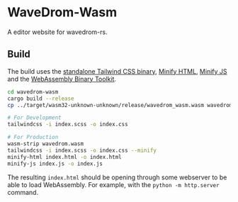 # WaveDrom-Wasm

A editor website for wavedrom-rs. 

## Build

The build uses the [standalone Tailwind CSS
binary](https://github.com/tailwindlabs/tailwindcss/releases/latest), [Minify
HTML](https://github.com/wilsonzlin/minify-html), [Minify
JS](https://github.com/wilsonzlin/minify-js) and the [WebAssembly Binary
Toolkit](https://github.com/WebAssembly/wabt).

```bash
cd wavedrom-wasm
cargo build --release
cp ../target/wasm32-unknown-unknown/release/wavedrom_wasm.wasm wavedrom.wasm

# For Development
tailwindcss -i index.scss -o index.css

# For Production
wasm-strip wavedrom.wasm
tailwindcss -i index.scss -o index.css --minify
minify-html index.html -o index.html
minify-js index.js -o index.js
```

The resulting `index.html` should be opening through some webserver to be able
to load WebAssembly. For example, with the `python -m http.server` command.